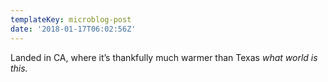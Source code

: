 ```yaml
---
templateKey: microblog-post
date: '2018-01-17T06:02:56Z'
---
```


Landed in CA, where it’s thankfully much warmer than Texas _what world is this._

